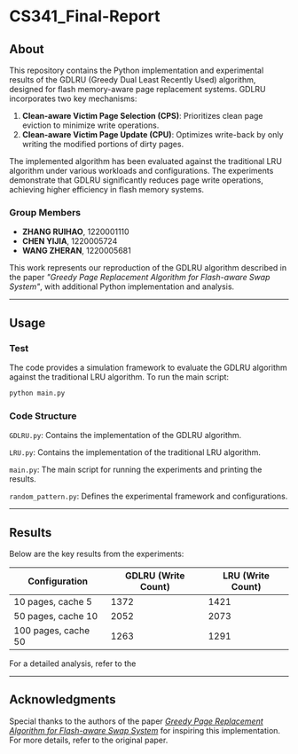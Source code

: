 # CS341_Final-Report

## **About**
This repository contains the Python implementation and experimental results of the GDLRU (Greedy Dual Least Recently Used) algorithm, designed for flash memory-aware page replacement systems. GDLRU incorporates two key mechanisms:
1. **Clean-aware Victim Page Selection (CPS)**: Prioritizes clean page eviction to minimize write operations.
2. **Clean-aware Victim Page Update (CPU)**: Optimizes write-back by only writing the modified portions of dirty pages.

The implemented algorithm has been evaluated against the traditional LRU algorithm under various workloads and configurations. The experiments demonstrate that GDLRU significantly reduces page write operations, achieving higher efficiency in flash memory systems.

### **Group Members**
- **ZHANG RUIHAO**, 1220001110
- **CHEN YIJIA**, 1220005724
- **WANG ZHERAN**, 1220005681

This work represents our reproduction of the GDLRU algorithm described in the paper _"Greedy Page Replacement Algorithm for Flash-aware Swap System"_, with additional Python implementation and analysis.

---

## **Usage**
### Test
The code provides a simulation framework to evaluate the GDLRU algorithm against the traditional LRU algorithm. To run the main script:
```bash
python main.py
```

### Code Structure
`GDLRU.py`: Contains the implementation of the GDLRU algorithm.

`LRU.py`: Contains the implementation of the traditional LRU algorithm.

`main.py`: The main script for running the experiments and printing the results.

`random_pattern.py`: Defines the experimental framework and configurations.

---

## **Results**
Below are the key results from the experiments:

| Configuration       | GDLRU (Write Count) | LRU (Write Count) |
|---------------------|---------------------|-------------------|
| 10 pages, cache 5   | 1372               | 1421             |
| 50 pages, cache 10  | 2052               | 2073             |
| 100 pages, cache 50 | 1263               | 1291             |

For a detailed analysis, refer to the 

---

## **Acknowledgments**
Special thanks to the authors of the paper [_Greedy Page Replacement Algorithm for Flash-aware Swap System_](https://ieeexplore.ieee.org/document/6227444) for inspiring this implementation. For more details, refer to the original paper.
